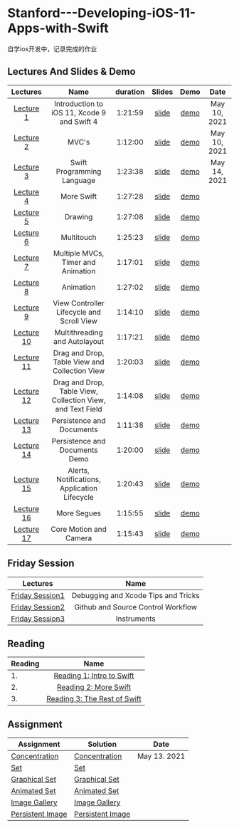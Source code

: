 # Stanford---Developing-iOS-11-Apps-with-Swift

自学ios开发中，记录完成的作业

## Lectures And Slides & Demo


|  Lectures  |  Name  | duration | Slides | Demo  | Date |   
| :---------:| :-----:|:-----:   | :---:  | :--:  | :--: |
| [Lecture 1](https://www.bilibili.com/video/BV1os41137Ey?p=1) | Introduction to iOS 11, Xcode 9 and Swift 4 |1:21:59 |[slide](./lecture_slides/Lecture_1_Slides.pdf) | [demo](./demo/lecture1) | May 10, 2021 
| [Lecture 2](https://www.bilibili.com/video/BV1os41137Ey?p=2) | MVC's |1:12:00|[slide](./lecture_slides/Lecture_2_Slides.pdf)  | [demo](./demo/lecture2) | May 10, 2021   
| [Lecture 3](https://www.bilibili.com/video/BV1os41137Ey?p=4) | Swift Programming Language |1:23:38|[slide](./lecture_slides/Lecture_3_Slides.pdf)  | [demo](./demo/lecture3) | May 14, 2021 
| [Lecture 4](https://www.bilibili.com/video/BV1os41137Ey?p=5) | More Swift |1:27:28|[slide](./lecture_slides/Lecture_4_Slides.pdf)  | [demo](./demo/lecture4) | 
| [Lecture 5](https://www.bilibili.com/video/BV1os41137Ey?p=6) | Drawing |1:27:08| [slide](./lecture_slides/Lecture_5_Slides.pdf)  | [demo](./demo/lecture5) | 
| [Lecture 6](https://www.bilibili.com/video/BV1os41137Ey?p=7) | Multitouch |1:25:23| [slide](./lecture_slides/Lecture_6_Slides.pdf)  | [demo](./demo/lecture6) | 
| [Lecture 7](https://www.bilibili.com/video/BV1os41137Ey?p=8) | Multiple MVCs, Timer and Animation |1:17:01| [slide](./lecture_slides/Lecture_7_Slides.pdf)  | [demo](./demo/lecture7) | 
| [Lecture 8](https://www.bilibili.com/video/BV1os41137Ey?p=9) | Animation |1:27:02| [slide](./lecture_slides/Lecture_8_Slides.pdf)  | [demo](./demo/lecture8) | 
| [Lecture 9](https://www.bilibili.com/video/BV1os41137Ey?p=10) | View Controller Lifecycle and Scroll View |1:14:10| [slide](./lecture_slides/Lecture_9_Slides.pdf)  | [demo](./demo/lecture9) | 
| [Lecture 10](https://www.bilibili.com/video/BV1os41137Ey?p=11) | Multithreading and Autolayout |1:17:21|[slide](./lecture_slides/Lecture_10_Slides.pdf) | [demo](./demo/lecture10) | 
| [Lecture 11](https://www.bilibili.com/video/BV1os41137Ey?p=13) | Drag and Drop, Table View and Collection View |1:20:03| [slide](./lecture_slides/Lecture_11_Slides.pdf)  | [demo](./demo/lecture11) | 
| [Lecture 12](https://www.bilibili.com/video/BV1os41137Ey?p=14) | Drag and Drop, Table View, Collection View, and Text Field |1:14:08|[slide](./lecture_slides/Lecture_12_Slides.pdf)  | [demo](./demo/lecture12) | 
| [Lecture 13](https://www.bilibili.com/video/BV1os41137Ey?p=15) | Persistence and Documents |1:11:38| [slide](./lecture_slides/Lecture_13_Slides.pdf)  | [demo](./demo/lecture13) | 
| [Lecture 14](https://www.bilibili.com/video/BV1os41137Ey?p=16) | Persistence and Documents Demo |1:20:00| [slide](./lecture_slides/Lecture_14_Slides.pdf)  | [demo](./demo/lecture14) | 
| [Lecture 15](https://www.bilibili.com/video/BV1os41137Ey?p=17) | Alerts, Notifications, Application Lifecycle |1:20:43| [slide](./lecture_slides/Lecture_15_Slides.pdf)  | [demo](./demo/lecture15) |
| [Lecture 16](https://www.bilibili.com/video/BV1os41137Ey?p=18) | More Segues |1:15:55| [slide](./lecture_slides/Lecture_16_Slides.pdf)  | [demo](./demo/lecture16) | 
| [Lecture 17](https://www.bilibili.com/video/BV1os41137Ey?p=19) | Core Motion and Camera |1:15:43|[slide](./lecture_slides/Lecture_17_Slides.pdf)  | [demo](./demo/lecture17) |




## Friday Session
|  Lectures | Name |
| :-------: | :---:|
| [Friday Session1](https://www.bilibili.com/video/BV1os41137Ey?p=3) | Debugging and Xcode Tips and Tricks
| [Friday Session2](https://www.bilibili.com/video/BV1os41137Ey?p=12) | Github and Source Control Workflow
| [Friday Session3](https://www.bilibili.com/video/BV1os41137Ey?p=20) | Instruments

## Reading 
| Reading                             | Name |
| ----------------------------------- |:----:|
|  1. |[Reading 1: Intro to Swift](Reading/Reading_1.pdf)
|  2. |[Reading 2: More Swift](Reading/Reading_1.pdf) 
|  3. |[Reading 3: The Rest of Swift](Reading/Reading_1.pdf) 

## Assignment 

|  Assignment                               |  Solution | Date |        
| ----------------------------------------  | --------- | -----|
| [Concentration](project/Concentration/Project_1.pdf) | [Concentration](./project/Concentration) | May 13. 2021
| [Set](project/Set/Project_2.pdf) | [Set](./project/Set) | 
| [Graphical Set](project/Graphical_Set/Project_3.pdf) | [Graphical Set](./project/Graphical_Set) |
| [Animated Set](project/Animated_Set/Project_4.pdf) |[Animated Set](./project/Animated_Set) | 
| [Image Gallery](project/Image_Gallery/Project_5.pdf) | [Image Gallery](./project/Image_Gallery) | 
| [Persistent Image](project/Persistent_Image/Project_6.pdf)| [Persistent Image](./project/Persistent_Image) | 



